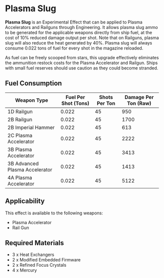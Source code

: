 # Plasma Slug
**Plasma Slug** is an Experimental Effect that can be applied to Plasma Accelerators and Railguns through Engineering. It allows plasma slug ammo to be generated for the applicable weapons directly from ship fuel, at the cost of 10% reduced damage output per shot. Note that on Railguns, plasma slug will also reduce the heat generated by 40%. Plasma slug will always consume 0.022 tons of fuel for every shot in the magazine reloaded. 

As fuel can be freely scooped from stars, this upgrade effectively eliminates the ammunition restock costs for the Plasma Accelerator and Railgun. Ships with small fuel reserves should use caution as they could become stranded.

## Fuel Consumption

| Weapon Type | Fuel Per Shot (Tons) | Shots Per Ton | Damage Per Ton (Raw) |
| --- | --- | --- | --- |
| 1D Railgun | 0.022 | 45 | 950 |
| 2B Railgun | 0.022 | 45 | 1700 |
| 2B Imperial Hammer | 0.022 | 45 | 613 |
| 2C Plasma Accelerator | 0.022 | 45 | 2222 |
| 3B Plasma Accelerator | 0.022 | 45 | 3413 |
| 3B Advanced Plasma Accelerator | 0.022 | 45 | 1413 |
| 4A Plasma Accelerator | 0.022 | 45 | 5122 |

## Applicability

This effect is available to the following weapons:

- Plasma Accelerator
- Rail Gun

## Required Materials

- 3 x Heat Exchangers
- 2 x Modified Embedded Firmware
- 2 x Refined Focus Crystals
- 4 x Mercury